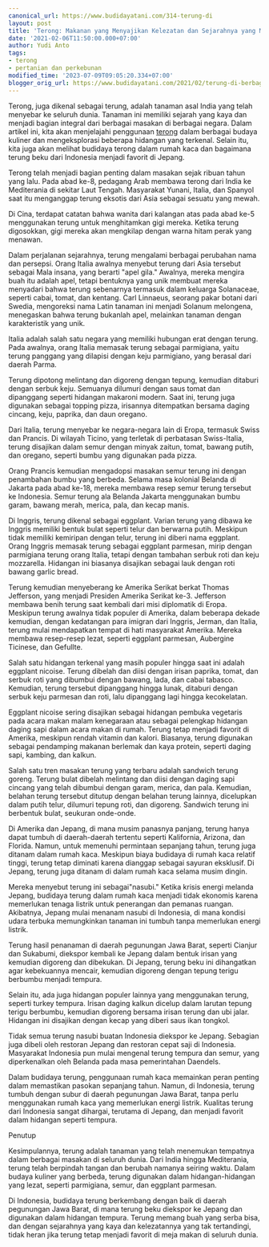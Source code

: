 ```yaml
---
canonical_url: https://www.budidayatani.com/314-terung-di
layout: post
title: 'Terong: Makanan yang Menyajikan Kelezatan dan Sejarahnya yang Menarik'
date: '2021-02-06T11:50:00.000+07:00'
author: Yudi Anto
tags:
- terong
- pertanian dan perkebunan
modified_time: '2023-07-09T09:05:20.334+07:00'
blogger_orig_url: https://www.budidayatani.com/2021/02/terung-di-berbagai-negara.html
---
```


Terong, juga dikenal sebagai terung, adalah tanaman asal India yang telah menyebar ke seluruh dunia. Tanaman ini memiliki sejarah yang kaya dan menjadi bagian integral dari berbagai masakan di berbagai negara. Dalam artikel ini, kita akan menjelajahi penggunaan [terong](https://www.budidayatani.com/search/label/terong) dalam berbagai budaya kuliner dan mengeksplorasi beberapa hidangan yang terkenal. Selain itu, kita juga akan melihat budidaya terong dalam rumah kaca dan bagaimana terung beku dari Indonesia menjadi favorit di Jepang.

Terong telah menjadi bagian penting dalam masakan sejak ribuan tahun yang lalu. Pada abad ke-8, pedagang Arab membawa terong dari India ke Mediterania di sekitar Laut Tengah. Masyarakat Yunani, Italia, dan Spanyol saat itu menganggap terung eksotis dari Asia sebagai sesuatu yang mewah.

Di Cina, terdapat catatan bahwa wanita dari kalangan atas pada abad ke-5 menggunakan terung untuk menghitamkan gigi mereka. Ketika terung digosokkan, gigi mereka akan mengkilap dengan warna hitam perak yang menawan.

Dalam perjalanan sejarahnya, terung mengalami berbagai perubahan nama dan persepsi. Orang Italia awalnya menyebut terung dari Asia tersebut sebagai Mala insana, yang berarti "apel gila." Awalnya, mereka mengira buah itu adalah apel, tetapi bentuknya yang unik membuat mereka menyadari bahwa terung sebenarnya termasuk dalam keluarga Solanaceae, seperti cabai, tomat, dan kentang. Carl Linnaeus, seorang pakar botani dari Swedia, mengoreksi nama Latin tanaman ini menjadi Solanum melongena, menegaskan bahwa terung bukanlah apel, melainkan tanaman dengan karakteristik yang unik.

Italia adalah salah satu negara yang memiliki hubungan erat dengan terung. Pada awalnya, orang Italia memasak terung sebagai parmigiana, yaitu terung panggang yang dilapisi dengan keju parmigiano, yang berasal dari daerah Parma.

Terung dipotong melintang dan digoreng dengan tepung, kemudian ditaburi dengan serbuk keju. Semuanya dilumuri dengan saus tomat dan dipanggang seperti hidangan makaroni modern. Saat ini, terung juga digunakan sebagai topping pizza, irisannya ditempatkan bersama daging cincang, keju, paprika, dan daun oregano.

Dari Italia, terung menyebar ke negara-negara lain di Eropa, termasuk Swiss dan Prancis. Di wilayah Ticino, yang terletak di perbatasan Swiss-Italia, terung disajikan dalam semur dengan minyak zaitun, tomat, bawang putih, dan oregano, seperti bumbu yang digunakan pada pizza.

Orang Prancis kemudian mengadopsi masakan semur terung ini dengan penambahan bumbu yang berbeda. Selama masa kolonial Belanda di Jakarta pada abad ke-18, mereka membawa resep semur terung tersebut ke Indonesia. Semur terung ala Belanda Jakarta menggunakan bumbu garam, bawang merah, merica, pala, dan kecap manis.

Di Inggris, terung dikenal sebagai eggplant. Varian terung yang dibawa ke Inggris memiliki bentuk bulat seperti telur dan berwarna putih. Meskipun tidak memiliki kemiripan dengan telur, terung ini diberi nama eggplant. Orang Inggris memasak terung sebagai eggplant parmesan, mirip dengan parmigiana terung orang Italia, tetapi dengan tambahan serbuk roti dan keju mozzarella. Hidangan ini biasanya disajikan sebagai lauk dengan roti bawang garlic bread.

Terung kemudian menyeberang ke Amerika Serikat berkat Thomas Jefferson, yang menjadi Presiden Amerika Serikat ke-3. Jefferson membawa benih terung saat kembali dari misi diplomatik di Eropa. Meskipun terung awalnya tidak populer di Amerika, dalam beberapa dekade kemudian, dengan kedatangan para imigran dari Inggris, Jerman, dan Italia, terung mulai mendapatkan tempat di hati masyarakat Amerika. Mereka membawa resep-resep lezat, seperti eggplant parmesan, Aubergine Ticinese, dan Gefullte.

Salah satu hidangan terkenal yang masih populer hingga saat ini adalah eggplant nicoise. Terung dibelah dan diisi dengan irisan paprika, tomat, dan serbuk roti yang dibumbui dengan bawang, lada, dan cabai tabasco. Kemudian, terung tersebut dipanggang hingga lunak, ditaburi dengan serbuk keju parmesan dan roti, lalu dipanggang lagi hingga kecokelatan.

Eggplant nicoise sering disajikan sebagai hidangan pembuka vegetaris pada acara makan malam kenegaraan atau sebagai pelengkap hidangan daging sapi dalam acara makan di rumah. Terung tetap menjadi favorit di Amerika, meskipun rendah vitamin dan kalori. Biasanya, terung digunakan sebagai pendamping makanan berlemak dan kaya protein, seperti daging sapi, kambing, dan kalkun.

Salah satu tren masakan terung yang terbaru adalah sandwich terung goreng. Terung bulat dibelah melintang dan diisi dengan daging sapi cincang yang telah dibumbui dengan garam, merica, dan pala. Kemudian, belahan terung tersebut ditutup dengan belahan terung lainnya, dicelupkan dalam putih telur, dilumuri tepung roti, dan digoreng. Sandwich terung ini berbentuk bulat, seukuran onde-onde.

Di Amerika dan Jepang, di mana musim panasnya panjang, terung hanya dapat tumbuh di daerah-daerah tertentu seperti Kalifornia, Arizona, dan Florida. Namun, untuk memenuhi permintaan sepanjang tahun, terung juga ditanam dalam rumah kaca. Meskipun biaya budidaya di rumah kaca relatif tinggi, terung tetap diminati karena dianggap sebagai sayuran eksklusif. Di Jepang, terung juga ditanam di dalam rumah kaca selama musim dingin.

Mereka menyebut terung ini sebagai"nasubi." Ketika krisis energi melanda Jepang, budidaya terung dalam rumah kaca menjadi tidak ekonomis karena memerlukan tenaga listrik untuk penerangan dan pemanas ruangan. Akibatnya, Jepang mulai menanam nasubi di Indonesia, di mana kondisi udara terbuka memungkinkan tanaman ini tumbuh tanpa memerlukan energi listrik.

Terung hasil penanaman di daerah pegunungan Jawa Barat, seperti Cianjur dan Sukabumi, diekspor kembali ke Jepang dalam bentuk irisan yang kemudian digoreng dan dibekukan. Di Jepang, terung beku ini dihangatkan agar kebekuannya mencair, kemudian digoreng dengan tepung terigu berbumbu menjadi tempura.

Selain itu, ada juga hidangan populer lainnya yang menggunakan terung, seperti turkey tempura. Irisan daging kalkun dicelup dalam larutan tepung terigu berbumbu, kemudian digoreng bersama irisan terung dan ubi jalar. Hidangan ini disajikan dengan kecap yang diberi saus ikan tongkol.

Tidak semua terung nasubi buatan Indonesia diekspor ke Jepang. Sebagian juga dibeli oleh restoran Jepang dan restoran cepat saji di Indonesia. Masyarakat Indonesia pun mulai mengenal terung tempura dan semur, yang diperkenalkan oleh Belanda pada masa pemerintahan Daendels.

Dalam budidaya terung, penggunaan rumah kaca memainkan peran penting dalam memastikan pasokan sepanjang tahun. Namun, di Indonesia, terung tumbuh dengan subur di daerah pegunungan Jawa Barat, tanpa perlu menggunakan rumah kaca yang memerlukan energi listrik. Kualitas terung dari Indonesia sangat dihargai, terutama di Jepang, dan menjadi favorit dalam hidangan seperti tempura.

Penutup

Kesimpulannya, terung adalah tanaman yang telah menemukan tempatnya dalam berbagai masakan di seluruh dunia. Dari India hingga Mediterania, terung telah berpindah tangan dan berubah namanya seiring waktu. Dalam budaya kuliner yang berbeda, terung digunakan dalam hidangan-hidangan yang lezat, seperti parmigiana, semur, dan eggplant parmesan.

Di Indonesia, budidaya terung berkembang dengan baik di daerah pegunungan Jawa Barat, di mana terung beku diekspor ke Jepang dan digunakan dalam hidangan tempura. Terung memang buah yang serba bisa, dan dengan sejarahnya yang kaya dan kelezatannya yang tak tertandingi, tidak heran jika terung tetap menjadi favorit di meja makan di seluruh dunia.

